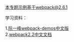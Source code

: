 本专题示例基于webpack@2.6.1

学习资料：

1.[阮一峰webpack-demos中文版](https://github.com/viviannow/webpack-ruanyf) <br>
2.[webpack2.2中文文档](http://www.css88.com/doc/webpack2/)

